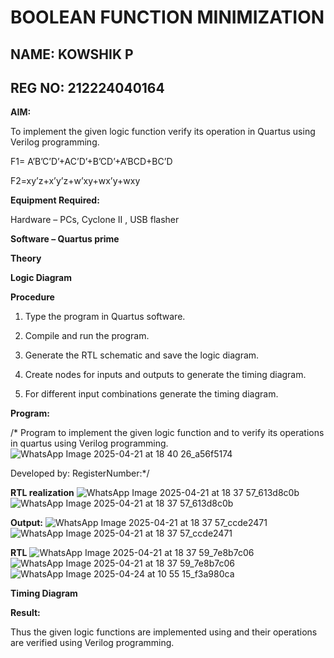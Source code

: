 # BOOLEAN FUNCTION MINIMIZATION
## NAME: KOWSHIK P
## REG NO: 212224040164
**AIM:**

To implement the given logic function verify its operation in Quartus using Verilog programming.

F1= A’B’C’D’+AC’D’+B’CD’+A’BCD+BC’D 

F2=xy’z+x’y’z+w’xy+wx’y+wxy

**Equipment Required:**

Hardware – PCs, Cyclone II , USB flasher

**Software – Quartus prime**

**Theory**

**Logic Diagram**

**Procedure**

1.	Type the program in Quartus software.

2.	Compile and run the program.

3.	Generate the RTL schematic and save the logic diagram.

4.	Create nodes for inputs and outputs to generate the timing diagram.

5.	For different input combinations generate the timing diagram.


**Program:**

/* Program to implement the given logic function and to verify its operations in quartus using Verilog programming.
![WhatsApp Image 2025-04-21 at 18 40 26_a56f5174](https://github.com/user-attachments/assets/dc52dbb9-a210-4ca8-ad3c-28e0dfced9d7)


Developed by: RegisterNumber:*/


**RTL realization**
![WhatsApp Image 2025-04-21 at 18 37 57_613d8c0b](https://github.com/user-attachments/assets/c355d875-a90a-4e47-8baf-6a28e6a60597)
![WhatsApp Image 2025-04-21 at 18 37 57_613d8c0b](https://github.com/user-attachments/assets/4497a8df-5f57-46ea-9ef7-291fced80712)


**Output:**
![WhatsApp Image 2025-04-21 at 18 37 57_ccde2471](https://github.com/user-attachments/assets/77030e19-6c80-4b28-8562-70cc3306cf6e)
![WhatsApp Image 2025-04-21 at 18 37 57_ccde2471](https://github.com/user-attachments/assets/75d956d3-8b6d-4384-9fa8-ccb47d65ad0a)

**RTL**
![WhatsApp Image 2025-04-21 at 18 37 59_7e8b7c06](https://github.com/user-attachments/assets/44aac0fa-dabf-414a-a3d0-d51751b7d369)
![WhatsApp Image 2025-04-21 at 18 37 59_7e8b7c06](https://github.com/user-attachments/assets/aefdd2bd-0056-45d7-a9f6-02519fc6aa7d)
![WhatsApp Image 2025-04-24 at 10 55 15_f3a980ca](https://github.com/user-attachments/assets/77e3bbdc-e72e-4217-aed0-dd0388ffdb81)


**Timing Diagram**

**Result:**

Thus the given logic functions are implemented using and their operations are verified using Verilog programming.

